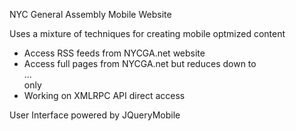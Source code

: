 NYC General Assembly
Mobile Website

Uses a mixture of techniques for creating mobile optmized content
- Access RSS feeds from NYCGA.net website
- Access full pages from NYCGA.net but reduces down to <div id="content">...</div> only
- Working on XMLRPC API direct access

User Interface powered by JQueryMobile

